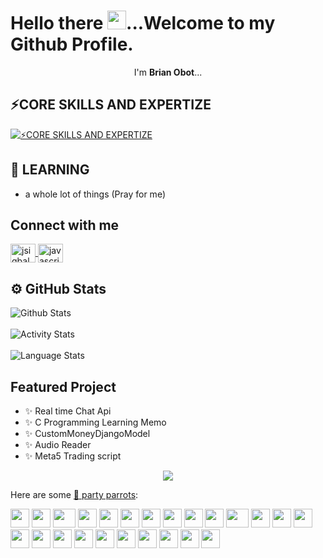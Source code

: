<p align="center">
    <h1>Hello there <img src="https://raw.githubusercontent.com/aemmadi/aemmadi/master/wave.gif" width="30">...Welcome to my Github Profile. </h1>
</p>

<p align="center">I'm <b>Brian Obot</b>...

## ⚡CORE SKILLS AND EXPERTIZE

[![⚡CORE SKILLS AND EXPERTIZE](https://skillicons.dev/icons?i=python,django,js,rabbitmq,typescript,react,postgres,gcp,docker,bootstrap,c,heroku,arduino,nginx,nodejs,bash,css,fastapi,aws,git,github,githubactions,html,fastapi,redis,linux,md,mysql,postman,powershell,regex,markdown,selenium,vim,vscode)](https://skillicons.dev)


## 📝 LEARNING
- a whole lot of things (Pray for me)

## Connect with me
<p align="left">
<a class="me-2" href="https://www.linkedin.com/in/brian-obot-924b49216/" target="blank">
    <img align="center" src="https://raw.githubusercontent.com/rahuldkjain/github-profile-readme-generator/master/src/images/icons/Social/linked-in-alt.svg"            alt="jsiqbal" height="30" width="40" />
 </a>
<a href="https://web.facebook.com/profile.php?id=100068591380321" target="blank">
  <img align="center" src="https://raw.githubusercontent.com/rahuldkjain/github-profile-readme-generator/master/src/images/icons/Social/facebook.svg" alt="javascriptiqbal" height="30" width="40" /></a>
</p>

## ⚙️ GitHub Stats

![Github Stats](https://github-readme-stats.vercel.app/api/?username=brianobot&count_private=true&theme=tokyonight&showicons=true) &nbsp; &nbsp;  <br/> <br/>
![Activity Stats](https://github-readme-streak-stats.herokuapp.com/?user=brianobot&theme=tokyonight&showicons=true) <br/>  <br/>
![Language Stats](https://github-readme-stats.vercel.app/api/top-langs/?username=brianobot&langs_count=5&theme=tokyonight&hide=html,css)


## Featured Project
- ✨ Real time Chat Api
- ✨ C Programming Learning Memo
- ✨ CustomMoneyDjangoModel
- ✨ Audio Reader
- ✨ Meta5 Trading script 

<!---
brianobot/brianobot is a ✨ special ✨ repository because its `README.md` (this file) appears on your GitHub profile.
You can click the Preview link to take a look at your changes.
--->

<!--- <p>
  <img src="https://gpvc.arturio.dev/brianobot" alt="brianobot profile views" width="130px" />
</p>
-->


<div align="center">
  <a href="https://visitcount.itsvg.in">
    <img src="https://visitcount.itsvg.in/api?id=brianobot&label=Profile%20Views&color=1&icon=2&pretty=true" />
</a>
</div>



Here are some [🦜 party parrots](https://cultofthepartyparrot.com):

<div>
    <img src="https://cultofthepartyparrot.com/parrots/hd/githubparrot.gif" width="30" height="30"/>
    <img src="https://cultofthepartyparrot.com/flags/hd/nigeriaparrot.gif" width="30" height="30"/>
    <img src="https://cultofthepartyparrot.com/parrots/asyncparrot.gif" width="36" height="30"/>
    <img src="https://cultofthepartyparrot.com/parrots/hd/exceptionallyfastparrot.gif" width="30" height="30"/>
    <img src="https://cultofthepartyparrot.com/parrots/hd/60fpsparrot.gif" width="30" height="30"/>
    <img src="https://cultofthepartyparrot.com/parrots/hd/jumpingparrot.gif" width="30" height="30"/>
    <img src="https://cultofthepartyparrot.com/parrots/hd/opensourceparrot.gif" width="30" height="30"/>
    <img src="https://cultofthepartyparrot.com/parrots/hd/dealwithitnowparrot.gif" width="30" height="30"/>
    <img src="https://cultofthepartyparrot.com/parrots/hd/hypnoparrotlight.gif" width="30" height="30"/>
    <img src="https://cultofthepartyparrot.com/parrots/databaseparrot.gif" width="30" height="30"/>
    <img src="https://cultofthepartyparrot.com/parrots/fixparrot.gif" width="36" height="30"/>
    <img src="https://cultofthepartyparrot.com/parrots/hd/laptop_parrot.gif" width="30" height="30"/>
    <img src="https://cultofthepartyparrot.com/parrots/hd/spinningparrot.gif" width="30" height="30"/>
    <img src="https://cultofthepartyparrot.com/parrots/hd/levitationparrot.gif" width="30" height="30"/>
    <img src="https://cultofthepartyparrot.com/parrots/hd/meldparrot.gif" width="30" height="30"/>
    <img src="https://cultofthepartyparrot.com/parrots/slomoparrot.gif" width="30" height="30"/>
    <img src="https://cultofthepartyparrot.com/parrots/hd/moonwalkingparrot.gif" width="30" height="30"/>
    <img src="https://cultofthepartyparrot.com/parrots/hd/stableparrot.gif" width="30" height="30"/>
    <img src="https://cultofthepartyparrot.com/parrots/hd/scienceparrot.gif" width="30" height="30"/>
    <img src="https://cultofthepartyparrot.com/parrots/hd/pirateparrot.gif" width="30" height="30"/>
    <img src="https://cultofthepartyparrot.com/parrots/hd/footballparrot.gif" width="30" height="30"/>
    <img src="https://cultofthepartyparrot.com/parrots/hd/illuminatiparrot.gif" width="30" height="30"/>
    <img src="https://cultofthepartyparrot.com/parrots/hd/hypnoparrotdark.gif" width="30" height="30"/>
    <img src="https://cultofthepartyparrot.com/parrots/hd/mustacheparrot.gif" width="30" height="30"/>
</div>
